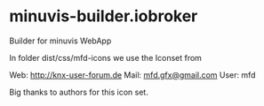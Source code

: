 # minuvis-builder.iobroker
Builder for minuvis WebApp

In folder dist/css/mfd-icons we use the Iconset from

Web: http://knx-user-forum.de Mail: mfd.gfx@gmail.com User: mfd

Big thanks to authors for this icon set. 

